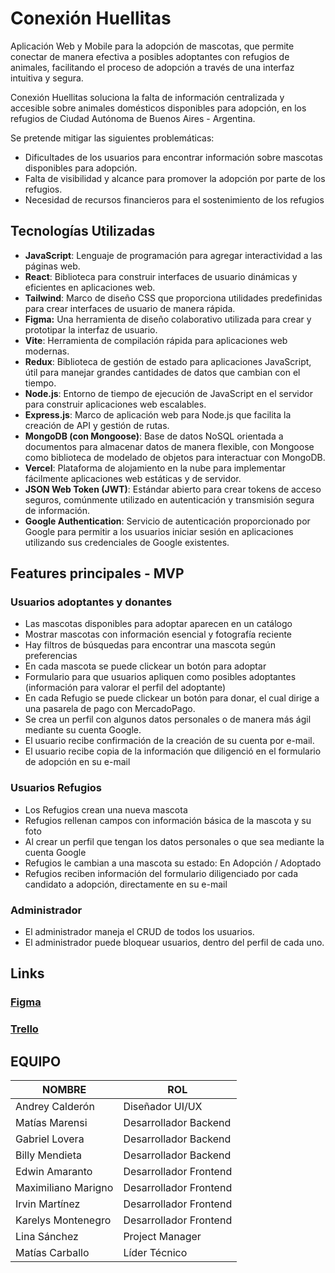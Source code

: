 # **Conexión Huellitas**

Aplicación Web y Mobile para la adopción de mascotas, que permite conectar de manera efectiva a posibles adoptantes con refugios de animales, facilitando el proceso de adopción a través de una interfaz intuitiva y segura.

Conexión Huellitas soluciona la falta de información centralizada y accesible sobre animales domésticos disponibles para adopción, en los refugios de Ciudad Autónoma de Buenos Aires - Argentina.

Se pretende mitigar las siguientes problemáticas:

- Dificultades de los usuarios para encontrar información sobre mascotas disponibles para adopción.
- Falta de visibilidad y alcance para promover la adopción por parte de los refugios.
- Necesidad de recursos financieros para el sostenimiento de los refugios

## **Tecnologías Utilizadas**

- **JavaScript**: Lenguaje de programación para agregar interactividad a las páginas web.
- **React**: Biblioteca para construir interfaces de usuario dinámicas y eficientes en aplicaciones web.
- **Tailwind**: Marco de diseño CSS que proporciona utilidades predefinidas para crear interfaces de usuario de manera rápida.
- **Figma:** Una herramienta de diseño colaborativo utilizada para crear y prototipar la interfaz de usuario.
- **Vite**: Herramienta de compilación rápida para aplicaciones web modernas.
- **Redux**: Biblioteca de gestión de estado para aplicaciones JavaScript, útil para manejar grandes cantidades de datos que cambian con el tiempo.
- **Node.js**: Entorno de tiempo de ejecución de JavaScript en el servidor para construir aplicaciones web escalables.
- **Express.js**: Marco de aplicación web para Node.js que facilita la creación de API y gestión de rutas.
- **MongoDB (con Mongoose)**: Base de datos NoSQL orientada a documentos para almacenar datos de manera flexible, con Mongoose como biblioteca de modelado de objetos para interactuar con MongoDB.
- **Vercel**: Plataforma de alojamiento en la nube para implementar fácilmente aplicaciones web estáticas y de servidor.
- **JSON Web Token (JWT)**: Estándar abierto para crear tokens de acceso seguros, comúnmente utilizado en autenticación y transmisión segura de información.
- **Google Authentication**: Servicio de autenticación proporcionado por Google para permitir a los usuarios iniciar sesión en aplicaciones utilizando sus credenciales de Google existentes.

## **Features principales - MVP**

### **Usuarios adoptantes y donantes**

- Las mascotas disponibles para adoptar aparecen en un catálogo
- Mostrar mascotas con información esencial y fotografía reciente
- Hay filtros de búsquedas para encontrar una mascota según preferencias
- En cada mascota se puede clickear un botón para adoptar
- Formulario para que usuarios apliquen como posibles adoptantes (información para valorar el perfil del adoptante)
- En cada Refugio se puede clickear un botón para donar, el cual dirige a una pasarela de pago con MercadoPago.
- Se crea un perfil con algunos datos personales o de manera más ágil mediante su cuenta Google.
- El usuario recibe confirmación de la creación de su cuenta por e-mail.
- El usuario recibe copia de la información que diligenció en el formulario de adopción en su e-mail

### **Usuarios Refugios**

- Los Refugios crean una nueva mascota
- Refugios rellenan campos con información básica de la mascota y su foto
- Al crear un perfil que tengan los datos personales o que sea mediante la cuenta Google
- Refugios le cambian a una mascota su estado: En Adopción / Adoptado
- Refugios reciben información del formulario diligenciado por cada candidato a adopción, directamente en su e-mail

### **Administrador**

- El administrador maneja el CRUD de todos los usuarios.
- El administrador puede bloquear usuarios, dentro del perfil de cada uno.

## **Links**

### [**Figma**](https://www.figma.com/file/8pf6ejhPVl1gbDzg7cYAuE/Conexion-Huellitas?type=design&node-id=1-3&mode=design&t=XlHMMBG7tZKgSSMO-0)

### [**Trello**](https://trello.com/invite/b/Y78cIKSt/ATTI688309a01267ffcf168cee6765bb5962D4F3BA25/proyecto-adopcion-de-mascotas)

## **EQUIPO**

| **NOMBRE** | **ROL** |
| --- | --- |
| Andrey Calderón | Diseñador UI/UX ||
| Matías Marensi | Desarrollador Backend |
| Gabriel Lovera | Desarrollador Backend |
| Billy Mendieta | Desarrollador Backend |
| Edwin Amaranto | Desarrollador Frontend |
| Maximiliano Marigno | Desarrollador Frontend|
| Irvin Martínez | Desarrollador Frontend |
| Karelys Montenegro | Desarrollador Frontend |
| Lina Sánchez | Project Manager |
| Matías Carballo | Líder Técnico |

